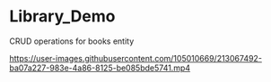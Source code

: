 # Library_Demo
CRUD operations for books entity


https://user-images.githubusercontent.com/105010669/213067492-ba07a227-983e-4a86-8125-be085bde5741.mp4

